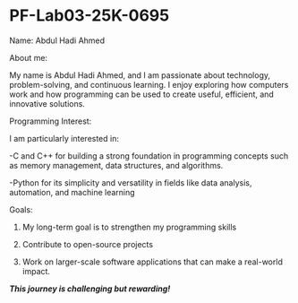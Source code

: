 # PF-Lab03-25K-0695
Name: Abdul Hadi Ahmed

About me:

My name is Abdul Hadi Ahmed, and I am passionate about technology, problem-solving, and continuous learning. 
I enjoy exploring how computers work and how programming can be used to create useful, efficient, and innovative solutions.

Programming Interest:

I am particularly interested in:

-C and C++ for building a strong foundation in programming concepts such as memory management, data structures, and algorithms.

-Python for its simplicity and versatility in fields like data analysis, automation, and machine learning

Goals:

1. My long-term goal is to strengthen my programming skills

2. Contribute to open-source projects

3. Work on larger-scale software applications that can make a real-world impact.

***This journey is challenging but rewarding!***  
